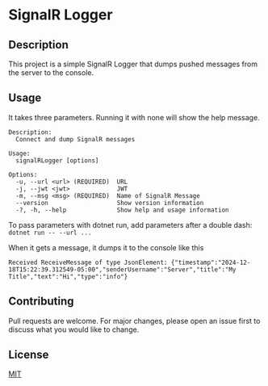 # SignalR Logger

## Description

This project is a simple SignalR Logger that dumps pushed messages from the server to the console.

## Usage

It takes three parameters. Running it with none will show the help message.

```plaintext
Description:
  Connect and dump SignalR messages

Usage:
  signalRLogger [options]

Options:
  -u, --url <url> (REQUIRED)  URL
  -j, --jwt <jwt>             JWT
  -m, --msg <msg> (REQUIRED)  Name of SignalR Message
  --version                   Show version information
  -?, -h, --help              Show help and usage information
```

To pass parameters with dotnet run, add parameters after a double dash: `dotnet run -- --url ...`

When it gets a message, it dumps it to the console like this

```text
Received ReceiveMessage of type JsonElement: {"timestamp":"2024-12-18T15:22:39.312549-05:00","senderUsername":"Server","title":"My Title","text":"Hi","type":"info"}
```

## Contributing

Pull requests are welcome. For major changes, please open an issue first to discuss what you would like to change.

## License

[MIT](https://choosealicense.com/licenses/mit/)
